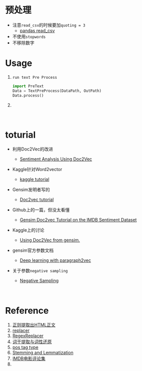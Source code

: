 

















# 预处理

- 注意`read_csv`的时候要加`quoting = 3`
  - [pandas read_csv](http://pandas.pydata.org/pandas-docs/stable/generated/pandas.read_csv.html)
- 不使用`stopwords`
- 不移除数字



# Usage

1. `run text Pre Process`

   ```python
   import PreText
   Data = TextPreProcess(DataPath, OutPath)
   Data.process()
   ```

2. ​

   ​

# toturial

- 利用Doc2Vec的改进

  - [Sentiment Analysis Using Doc2Vec](http://linanqiu.github.io/2015/10/07/word2vec-sentiment/)

- Kaggle针对Word2vector

  - [kaggle tutorial](https://www.kaggle.com/c/word2vec-nlp-tutorial#part-2-word-vectors)

- Gensim发明者写的

  - [Doc2vec tutorial](https://rare-technologies.com/doc2vec-tutorial)

- Github上的一篇，但没太看懂

  - [Gensim Doc2vec Tutorial on the IMDB Sentiment Dataset](https://github.com/RaRe-Technologies/gensim/blob/develop/docs/notebooks/doc2vec-IMDB.ipynb)

- Kaggle上的讨论

  - [Using Doc2Vec from gensim.](https://www.kaggle.com/c/word2vec-nlp-tutorial/discussion/12287)

- gensim官方参数文档

  - [Deep learning with paragraph2vec](https://radimrehurek.com/gensim/models/doc2vec.html)

- 关于参数`negative sampling`

  - [Negative Sampling](http://mccormickml.com/2017/01/11/word2vec-tutorial-part-2-negative-sampling/)

  ​



# Reference

1. [正则提取出HTML正文](https://blog.csdn.net/pingzi1990/article/details/41698331)
2. [replacer](https://github.com/PacktPublishing/Natural-Language-Processing-Python-and-NLTK/blob/master/Module%203/__pycache__/replacers.py)
3. [RegexReplacer](https://groups.google.com/forum/#!topic/nltk-users/BVelLz2UNww)
4. [词干提取与词性还原](https://blog.csdn.net/march_on/article/details/8935462)
5. [pos tag type](https://stackoverflow.com/questions/15388831/what-are-all-possible-pos-tags-of-nltk?utm_medium=organic&utm_source=google_rich_qa&utm_campaign=google_rich_qa)
6. [Stemming and Lemmatization](https://www.jianshu.com/p/22be6550c18b)
7. [IMDB电影评论集](http://ai.stanford.edu/~amaas/data/sentiment/)
8. ​